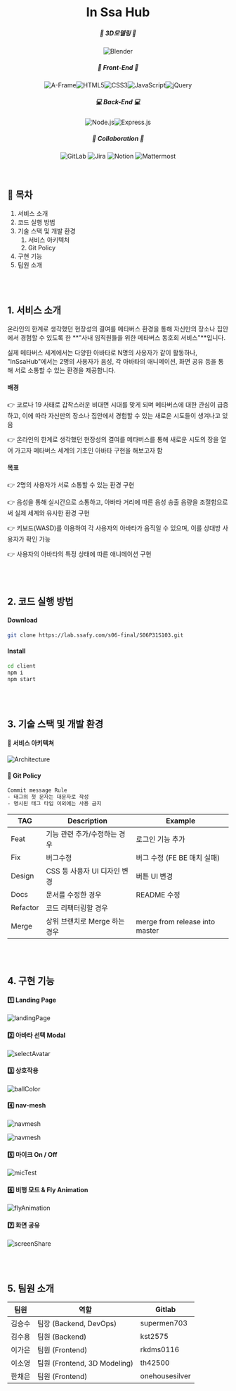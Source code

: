

<div align="center">
    <h1>
        In Ssa Hub
    </h1>
    <h5> 🦆 3D모델링 🦆 </h5>
    <img alt="Blender" src ="https://img.shields.io/badge/Blender-F5792A.svg?&style=for-the-badge&logo=Blender&logoColor=white"/>
    <h5> 👀 Front-End 👀 </h5>
    <img alt="A-Frame" src ="https://img.shields.io/badge/AFrame-EF2D5E.svg?&style=for-the-badge&logo=A-Frame&logoColor=white"/><img alt="HTML5" src ="https://img.shields.io/badge/HTML5-E34F26.svg?&style=for-the-badge&logo=HTML5&logoColor=white"/><img alt="CSS3" src ="https://img.shields.io/badge/CSS3-1572B6.svg?&style=for-the-badge&logo=CSS3&logoColor=white"/><img alt="JavaScript" src ="https://img.shields.io/badge/JavaScript-F7DF1E.svg?&style=for-the-badge&logo=JavaScript&logoColor=white"/><img alt="jQuery" src ="https://img.shields.io/badge/jQuery-0769AD.svg?&style=for-the-badge&logo=jQuery&logoColor=white"/>
    <h5> 💻 Back-End 💻 </h5>
    <img alt="Node.js" src ="https://img.shields.io/badge/Node.js-339933.svg?&style=for-the-badge&logo=Node.js&logoColor=white"/><img alt="Express.js" src ="https://img.shields.io/badge/Express.js-000000.svg?&style=for-the-badge&logo=Express.js&logoColor=white"/>
    <h5> 📢 Collaboration 📢 </h5>
    <img alt="GitLab" src ="https://img.shields.io/badge/GitLab-FC6D26.svg?&style=for-the-badge&logo=GitLab&logoColor=white"/> <img alt="Jira" src ="https://img.shields.io/badge/Jira Software-0052CC.svg?&style=for-the-badge&logo=Jira Software&logoColor=white"/> <img alt="Notion" src ="https://img.shields.io/badge/Notion-000000.svg?&style=for-the-badge&logo=Notion&logoColor=white"/> <img alt="Mattermost" src ="https://img.shields.io/badge/Mattermost-0058CC.svg?&style=for-the-badge&logo=Mattermost&logoColor=white"/>
</div>


<br />

<br />

## 📑 목차

1. 서비스 소개
2. 코드 실행 방법
3. 기술 스택 및 개발 환경
   1. 서비스 아키텍처
   2. Git Policy
4. 구현 기능
5. 팀원 소개

<br />

<br />

## 1. 서비스 소개

온라인의 한계로 생각했던 현장성의 결여를 메타버스 환경을 통해 자신만의 장소나 집안에서 경험할 수 있도록 한 **"사내 임직원들을 위한 메타버스 동호회 서비스"**입니다.

실제 메타버스 세계에서는 다양한 아바타로 N명의 사용자가 같이 활동하나, "InSsaHub"에서는 2명의 사용자가 음성, 각 아바타의 애니메이션, 화면 공유 등을 통해 서로 소통할 수 있는 환경을 제공합니다.

#### 배경

👉 코로나 19 사태로 갑작스러운 비대면 시대를 맞게 되며 메타버스에 대한 관심이 급증하고, 이에 따라 자신만의 장소나 집안에서 경험할 수 있는 새로운 시도들이 생겨나고 있음

👉 온라인의 한계로 생각했던 현장성의 결여를 메타버스를 통해 새로운 시도의 장을 열어 가고자 메타버스 세계의 기초인 아바타 구현을 해보고자 함

#### 목표

👉 2명의 사용자가 서로 소통할 수 있는 환경 구현

👉 음성을 통해 실시간으로 소통하고, 아바타 거리에 따른 음성 송출 음량을 조절함으로써 실제 세계와 유사한 환경 구현

👉 키보드(WASD)를 이용하여 각 사용자의 아바타가 움직일 수 있으며, 이를 상대방 사용자가 확인 가능

👉 사용자의 아바타의 특정 상태에 따른 애니메이션 구현

<br /><br />

## 2. 코드 실행 방법

#### Download

```bash
git clone https://lab.ssafy.com/s06-final/S06P31S103.git
```

#### Install

```bash
cd client
npm i
npm start
```

<br />

<br />

## 3. 기술 스택 및 개발 환경

#### 🧱 서비스 아키텍쳐

![Architecture](./assets/Architecture.png)

#### 📮 Git Policy

```bash
Commit message Rule
- 태그의 첫 문자는 대문자로 작성
- 명시된 태그 타입 이외에는 사용 금지
```

| TAG      | Description                   | Example                        |
| -------- | ----------------------------- | ------------------------------ |
| Feat     | 기능 관련 추가/수정하는 경우  | 로그인 기능 추가               |
| Fix      | 버그수정                      | 버그 수정 (FE BE 매치 실패)    |
| Design   | CSS 등 사용자 UI 디자인 변경  | 버튼 UI 변경                   |
| Docs     | 문서를 수정한 경우            | README 수정                    |
| Refactor | 코드 리팩터링할 경우          |                                |
| Merge    | 상위 브랜치로 Merge 하는 경우 | merge from release into master |

<br />

<br />

## 4. 구현 기능

#### 1️⃣ Landing Page

![landingPage](./assets/landingPage.png)

#### 2️⃣ 아바타 선택 Modal

![selectAvatar](./assets/selectAvatar.gif)

#### 3️⃣ 상호작용

![ballColor](./assets/ballColor.gif)

#### 4️⃣ nav-mesh

![navmesh](./assets/navmesh.PNG)

![navmesh](./assets/navmesh.gif)

#### 5️⃣ 마이크 On / Off

![micTest](./assets/micTest.gif)

#### 6️⃣ 비행 모드 & Fly Animation

![flyAnimation](./assets/flyAnimation.gif)

#### 7️⃣ 화면 공유

![screenShare](./assets/screenShare.gif)

<br />

<br />

## 5. 팀원 소개

| 팀원   | 역할                         | Gitlab         |
| ------ | ---------------------------- | -------------- |
| 김승수 | 팀장 (Backend, DevOps)       | supermen703    |
| 김수용 | 팀원 (Backend)               | kst2575        |
| 이가은 | 팀원 (Frontend)              | rkdms0116      |
| 이소영 | 팀원 (Frontend, 3D Modeling) | th42500        |
| 한채은 | 팀원 (Frontend)              | onehousesilver |

